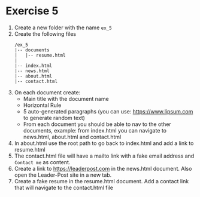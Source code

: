 # Exercise 5

1. Create a new folder with the name `ex_5`
1. Create the following files
    ```
    /ex_5 
    |-- documents
    |   |-- resume.html
    |
    |-- index.html
    |-- news.html
    |-- about.html
    |-- contact.html
    ```
1. On each document create:
    * Main title with the document name
    * Horizontal Rule
    * 5 auto-generated paragraphs (you can use: https://www.lipsum.com to generate random text)
    * From each document you should be able to nav to the other documents, example: from index.html you can navigate to news.html, about.html and contact.html
1. In about.html use the root path to go back to index.html and add a link to resume.html
1. The contact.html file will have a mailto link with a fake email address and `Contact me` as content.
1. Create a link to https://leaderpost.com in the news.html document. Also open the Leader-Post site in a new tab.
1. Create a fake resume in the resume.html document. Add a contact link that will navigate to the contact.html file